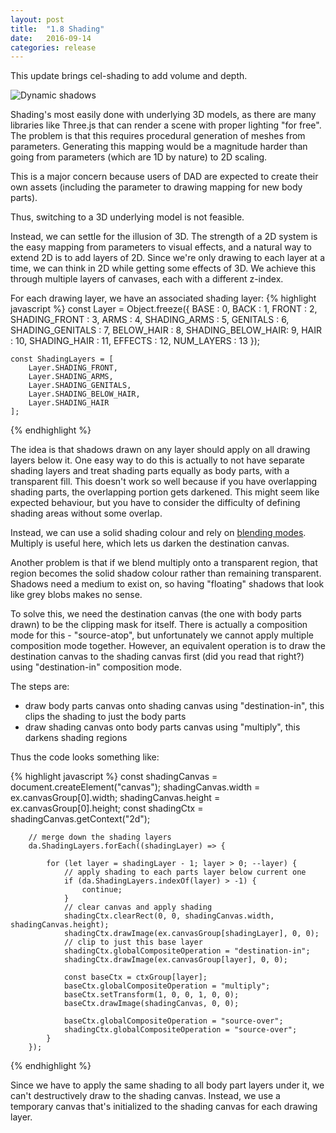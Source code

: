 ```yaml
---
layout: post
title:  "1.8 Shading"
date:   2016-09-14
categories: release
---
```


This update brings cel-shading to add volume and depth.

![Dynamic shadows](http://i.imgur.com/bj9xbvg.gif)

Shading's most easily done with underlying 3D models, as there are many libraries like 
Three.js that can render a scene with proper lighting "for free". The problem is that 
this requires procedural generation of meshes from parameters. Generating this mapping
would be a magnitude harder than going from parameters (which are 1D by nature) to 2D scaling.

This is a major concern because users of DAD are expected to create their own assets (including the
parameter to drawing mapping for new body parts).

Thus, switching to a 3D underlying model is not feasible.

Instead, we can settle for the illusion of 3D. The strength of a 2D system is the easy mapping from
parameters to visual effects, and a natural way to extend 2D is to add layers of 2D.
Since we're only drawing to each layer at a time, we can think in 2D while getting some effects of 3D.
We achieve this through multiple layers of canvases, each with a different z-index.

For each drawing layer, we have an associated shading layer:
{% highlight javascript %}
    const Layer = Object.freeze({
        BASE              : 0,
        BACK              : 1,
        FRONT             : 2,
        SHADING_FRONT     : 3,
        ARMS              : 4,
        SHADING_ARMS      : 5,
        GENITALS          : 6,
        SHADING_GENITALS  : 7,
        BELOW_HAIR        : 8,
        SHADING_BELOW_HAIR: 9,
        HAIR              : 10,
        SHADING_HAIR      : 11,
        EFFECTS           : 12,
        NUM_LAYERS        : 13
    });

    const ShadingLayers = [
        Layer.SHADING_FRONT,
        Layer.SHADING_ARMS,
        Layer.SHADING_GENITALS,
        Layer.SHADING_BELOW_HAIR,
        Layer.SHADING_HAIR
    ];
{% endhighlight %}

The idea is that shadows drawn on any layer should apply on all drawing layers below it.
One easy way to do this is actually to not have separate shading layers and treat shading parts
equally as body parts, with a transparent fill. This doesn't work so well because if you have
overlapping shading parts, the overlapping portion gets darkened. This might seem like expected
behaviour, but you have to consider the difficulty of defining shading areas without some overlap.

Instead, we can use a solid shading colour and rely on [blending modes](https://developer.mozilla.org/en-US/docs/Web/API/CanvasRenderingContext2D/globalCompositeOperation).
Multiply is useful here, which lets us darken the destination canvas.

Another problem is that if we blend multiply onto a transparent region, that region becomes the solid shadow
colour rather than remaining transparent. Shadows need a medium to exist on, so having "floating" shadows
that look like grey blobs makes no sense.

To solve this, we need the destination canvas (the one with body parts drawn) to be the clipping mask
for itself. There is actually a composition mode for this - "source-atop", but unfortunately we
cannot apply multiple composition mode together. However, an equivalent operation is to draw the destination canvas
to the shading canvas first (did you read that right?) using "destination-in" composition mode.

The steps are:
- draw body parts canvas onto shading canvas using "destination-in", this clips the shading to just the body parts
- draw shading canvas onto body parts canvas using "multiply", this darkens shading regions

Thus the code looks something like:

{% highlight javascript %}
        const shadingCanvas = document.createElement("canvas");
        shadingCanvas.width = ex.canvasGroup[0].width;
        shadingCanvas.height = ex.canvasGroup[0].height;
        const shadingCtx = shadingCanvas.getContext("2d");

        // merge down the shading layers
        da.ShadingLayers.forEach((shadingLayer) => {

            for (let layer = shadingLayer - 1; layer > 0; --layer) {
                // apply shading to each parts layer below current one
                if (da.ShadingLayers.indexOf(layer) > -1) {
                    continue;
                }
                // clear canvas and apply shading
                shadingCtx.clearRect(0, 0, shadingCanvas.width, shadingCanvas.height);
                shadingCtx.drawImage(ex.canvasGroup[shadingLayer], 0, 0);
                // clip to just this base layer
                shadingCtx.globalCompositeOperation = "destination-in";
                shadingCtx.drawImage(ex.canvasGroup[layer], 0, 0);

                const baseCtx = ctxGroup[layer];
                baseCtx.globalCompositeOperation = "multiply";
                baseCtx.setTransform(1, 0, 0, 1, 0, 0);
                baseCtx.drawImage(shadingCanvas, 0, 0);

                baseCtx.globalCompositeOperation = "source-over";
                shadingCtx.globalCompositeOperation = "source-over";
            }
        });
{% endhighlight %}

Since we have to apply the same shading to all body part layers under it, 
we can't destructively draw to the shading canvas. Instead, we use a temporary
canvas that's initialized to the shading canvas for each drawing layer.